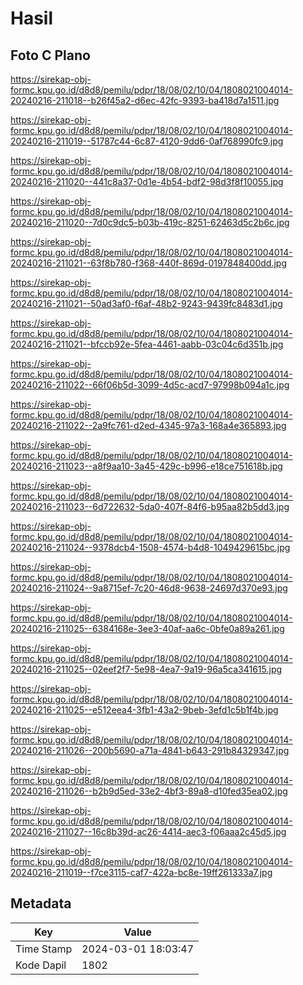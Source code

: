 # Hasil

## Foto C Plano

https://sirekap-obj-formc.kpu.go.id/d8d8/pemilu/pdpr/18/08/02/10/04/1808021004014-20240216-211018--b26f45a2-d6ec-42fc-9393-ba418d7a1511.jpg

https://sirekap-obj-formc.kpu.go.id/d8d8/pemilu/pdpr/18/08/02/10/04/1808021004014-20240216-211019--51787c44-6c87-4120-9dd6-0af768990fc9.jpg

https://sirekap-obj-formc.kpu.go.id/d8d8/pemilu/pdpr/18/08/02/10/04/1808021004014-20240216-211020--441c8a37-0d1e-4b54-bdf2-98d3f8f10055.jpg

https://sirekap-obj-formc.kpu.go.id/d8d8/pemilu/pdpr/18/08/02/10/04/1808021004014-20240216-211020--7d0c9dc5-b03b-419c-8251-62463d5c2b6c.jpg

https://sirekap-obj-formc.kpu.go.id/d8d8/pemilu/pdpr/18/08/02/10/04/1808021004014-20240216-211021--63f8b780-f368-440f-869d-0197848400dd.jpg

https://sirekap-obj-formc.kpu.go.id/d8d8/pemilu/pdpr/18/08/02/10/04/1808021004014-20240216-211021--50ad3af0-f6af-48b2-9243-9439fc8483d1.jpg

https://sirekap-obj-formc.kpu.go.id/d8d8/pemilu/pdpr/18/08/02/10/04/1808021004014-20240216-211021--bfccb92e-5fea-4461-aabb-03c04c6d351b.jpg

https://sirekap-obj-formc.kpu.go.id/d8d8/pemilu/pdpr/18/08/02/10/04/1808021004014-20240216-211022--66f06b5d-3099-4d5c-acd7-97998b094a1c.jpg

https://sirekap-obj-formc.kpu.go.id/d8d8/pemilu/pdpr/18/08/02/10/04/1808021004014-20240216-211022--2a9fc761-d2ed-4345-97a3-168a4e365893.jpg

https://sirekap-obj-formc.kpu.go.id/d8d8/pemilu/pdpr/18/08/02/10/04/1808021004014-20240216-211023--a8f9aa10-3a45-429c-b996-e18ce751618b.jpg

https://sirekap-obj-formc.kpu.go.id/d8d8/pemilu/pdpr/18/08/02/10/04/1808021004014-20240216-211023--6d722632-5da0-407f-84f6-b95aa82b5dd3.jpg

https://sirekap-obj-formc.kpu.go.id/d8d8/pemilu/pdpr/18/08/02/10/04/1808021004014-20240216-211024--9378dcb4-1508-4574-b4d8-1049429615bc.jpg

https://sirekap-obj-formc.kpu.go.id/d8d8/pemilu/pdpr/18/08/02/10/04/1808021004014-20240216-211024--9a8715ef-7c20-46d8-9638-24697d370e93.jpg

https://sirekap-obj-formc.kpu.go.id/d8d8/pemilu/pdpr/18/08/02/10/04/1808021004014-20240216-211025--6384168e-3ee3-40af-aa6c-0bfe0a89a261.jpg

https://sirekap-obj-formc.kpu.go.id/d8d8/pemilu/pdpr/18/08/02/10/04/1808021004014-20240216-211025--02eef2f7-5e98-4ea7-9a19-96a5ca341615.jpg

https://sirekap-obj-formc.kpu.go.id/d8d8/pemilu/pdpr/18/08/02/10/04/1808021004014-20240216-211025--e512eea4-3fb1-43a2-9beb-3efd1c5b1f4b.jpg

https://sirekap-obj-formc.kpu.go.id/d8d8/pemilu/pdpr/18/08/02/10/04/1808021004014-20240216-211026--200b5690-a71a-4841-b643-291b84329347.jpg

https://sirekap-obj-formc.kpu.go.id/d8d8/pemilu/pdpr/18/08/02/10/04/1808021004014-20240216-211026--b2b9d5ed-33e2-4bf3-89a8-d10fed35ea02.jpg

https://sirekap-obj-formc.kpu.go.id/d8d8/pemilu/pdpr/18/08/02/10/04/1808021004014-20240216-211027--16c8b39d-ac26-4414-aec3-f06aaa2c45d5.jpg

https://sirekap-obj-formc.kpu.go.id/d8d8/pemilu/pdpr/18/08/02/10/04/1808021004014-20240216-211019--f7ce3115-caf7-422a-bc8e-19ff261333a7.jpg


## Metadata

| Key        | Value               |
| ---------- | ------------------- |
| Time Stamp | 2024-03-01 18:03:47 |
| Kode Dapil | 1802                |



